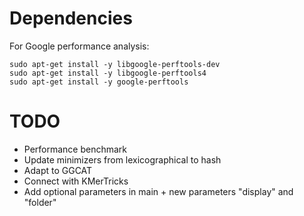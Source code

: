 # Dependencies

For Google performance analysis:   
```
sudo apt-get install -y libgoogle-perftools-dev
sudo apt-get install -y libgoogle-perftools4
sudo apt-get install -y google-perftools 
```

# TODO

- Performance benchmark
- Update minimizers from lexicographical to hash
- Adapt to GGCAT
- Connect with KMerTricks
- Add optional parameters in main + new parameters "display" and "folder"

